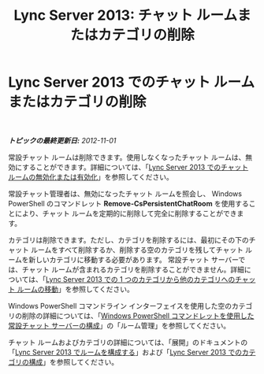 ﻿---
title: 'Lync Server 2013: チャット ルームまたはカテゴリの削除'
TOCTitle: チャット ルームまたはカテゴリの削除
ms:assetid: adccb869-0015-4eba-ac73-718bac7843b5
ms:mtpsurl: https://technet.microsoft.com/ja-jp/library/JJ215881(v=OCS.15)
ms:contentKeyID: 48273258
ms.date: 05/19/2016
mtps_version: v=OCS.15
ms.translationtype: HT
---

# Lync Server 2013 でのチャット ルームまたはカテゴリの削除

 

_**トピックの最終更新日:** 2012-11-01_

常設チャット ルームは削除できます。使用しなくなったチャット ルームは、無効にすることができます。詳細については、「[Lync Server 2013 でのチャット ルームの無効化または有効化](lync-server-2013-disabling-or-enabling-a-chat-room.md)」を参照してください。

常設チャット管理者は、無効になったチャット ルームを照会し、 Windows PowerShell のコマンドレット **Remove-CsPersistentChatRoom** を使用することにより、チャット ルームを定期的に削除して完全に削除することができます。

カテゴリは削除できます。ただし、カテゴリを削除するには、最初にその下のチャット ルームをすべて削除するか、削除する空のカテゴリを残してチャット ルームを新しいカテゴリに移動する必要があります。 常設チャット サーバーでは、チャット ルームが含まれるカテゴリを削除することができません。詳細については、「[Lync Server 2013 での 1 つのカテゴリから他のカテゴリへのチャット ルームの移動](lync-server-2013-moving-a-chat-room-from-one-category-to-another.md)」を参照してください。

Windows PowerShell コマンドライン インターフェイスを使用した空のカテゴリの削除の詳細については、「[Windows PowerShell コマンドレットを使用した常設チャット サーバーの構成](configuring-persistent-chat-server-by-using-windows-powershell-cmdlets.md)」の「ルーム管理」を参照してください。

チャット ルームおよびカテゴリの詳細については、「展開」のドキュメントの「[Lync Server 2013 でルームを構成する](lync-server-2013-configure-rooms.md)」および「[Lync Server 2013 でのカテゴリの構成](lync-server-2013-configure-categories.md)」を参照してください。

